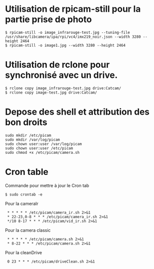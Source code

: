
# Utilisation de rpicam-still pour la partie prise de photo 

````
$ rpicam-still -o image_infrarouge-test.jpg --tuning-file /usr/share/libcamera/ipa/rpi/vc4/imx219_noir.json --width 3280 --height 2464
$ rpicam-still -o image1.jpg --width 3280 --height 2464
````

# Utilisation de rclone pour synchronisé avec un drive.

````
$ rclone copy image_infrarouge-test.jpg drive:Catcam/
$ rclone copy image-test.jpg drive:Catcam/
````

# Depose des shell et attribution des bon droits 

````
sudo mkdir /etc/picam
sudo mkdir /var/log/picam
sudo chown user:user /var/log/picam
sudo chown user:user /etc/picam
sudo chmod +x /etc/picam/camera.sh
````

# Cron table 

Commande pour mettre à jour le Cron tab
````
$ sudo crontab -e
````

Pour la cameraIr
````
 * * * * * /etc/picam/camera_ir.sh 2>&1
 * 22-23,0-8 * * * /etc/picam/camera_ir.sh 2>&1
 */10 8-17 * * * /etc/picam/vid_ir.sh 2>&1
````

Pour la camera classic 
````
 * * * * * /etc/picam/camera.sh 2>&1
 * 8-22 * * * /etc/picam/camera.sh 2>&1
````

Pour la cleanDrive
````
 0 23 * * * /etc/picam/driveClean.sh 2>&1
````
